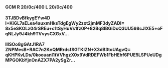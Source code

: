 #### GCM R 20/0c/400 L 20/0c/400
**3TJBDvBfkygEYw4D**<br/>**I+KiGL7aELea4auxmHksTdgEgWy2zxt2jmMF3dyZADI=**<br/>**8x5eSKOLz04rSREu+c1tSyHuVs1fz0P+82Bq8lBGiDcQ3UU598cJlXE5+oFqNLJy9J4kh9TVvysCXGxV...**<br/><br/>
**lIISOo8gGAtJ1RA7**<br/>**ZNPMesB+RAC7n2KnQMRrdsfSGTKIZN+X3dB3toUAgvQ=**<br/>**qKHPKvLDs/0koouanl1tVVhgzX0x9VdRDEFWb1FbHEhf6PUE5LSPUeUDgMPGOKbYjnOnAZX7PA2ySgZr...**